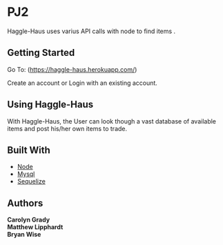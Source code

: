 # PJ2

Haggle-Haus uses varius API calls with node to find items .

## Getting Started

Go To: (https://haggle-haus.herokuapp.com/)

Create an account or Login with an existing account.

## Using Haggle-Haus

With Haggle-Haus, the User can look though a vast database of available items and post his/her own items to trade.

## Built With

- [Node](https://nodejs.org/en/)
- [Mysql](https://dev.mysql.com/doc/)
- [Sequelize](https://www.npmjs.com/package/sequelize)

## Authors

**Carolyn Grady**  
**Matthew Lipphardt**  
**Bryan Wise**
